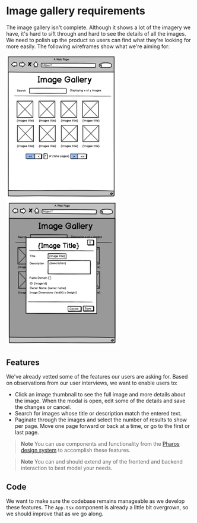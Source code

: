 # Image gallery requirements

The image gallery isn't complete. Although it shows a lot of the imagery we have, it's hard to sift through and hard to see the details of all the images. We need to polish up the product so users can find what they're looking for more easily. The following wireframes show what we're aiming for:

<img src="./wireframe-gallery.png" width="300"> <img src="./wireframe-modal.png" width="300">

## Features

We've already vetted some of the features our users are asking for. Based on observations from our user interviews, we want to enable users to:

- Click an image thumbnail to see the full image and more details about the image. When the modal is open, edit some of the details and save the changes or cancel.
- Search for images whose title or description match the entered text.
- Paginate through the images and select the number of results to show per page. Move one page forward or back at a time, or go to the first or last page.

> **Note**
> You can use components and functionality from the [Pharos design system](https://pharos.jstor.org) to accomplish these features.

> **Note**
> You can and should extend any of the frontend and backend interaction to best model your needs.

## Code

We want to make sure the codebase remains manageable as we develop these features. The `App.tsx` component is already a little bit overgrown, so we should improve that as we go along.
